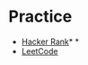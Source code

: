 # Practice
* [Hacker Rank](https://www.hackerrank.com/)<span style="font-style:sup">*</span> *
* [LeetCode](https://leetcode.com/) 
<!--stackedit_data:
eyJoaXN0b3J5IjpbLTMzNzAzOTM5MV19
-->